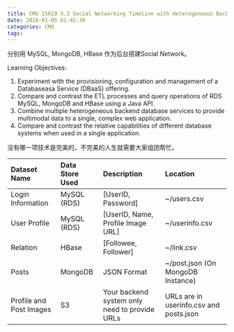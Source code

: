 ```yaml
---
title: CMU 15619 3.3 Social Networking Timeline with Heterogeneous Backends
date: 2018-01-05 01:45:39
categories: CMU
tags:
---
```



分别用 MySQL, MongoDB, HBase 作为后台搭建Social Network。

Learning Objectives:

1. Experiment with the provisioning, configuration and management of a Database­as­a­ Service (DBaaS) offering.
2. Compare and contrast the ETL processes and query operations of RDS MySQL, MongoDB and HBase using a Java API.
3. Combine multiple heterogeneous back­end database services to provide multi­modal data to a single, complex web application.
4. Compare and contrast the relative capabilities of different database systems when used in a single application.


没有哪一项技术是完美的，不完美的人生就需要大家组团帮忙。

|Dataset Name | Data Store Used | Description | Location |
|:------------|:----------------|:------------|:---------|
| Login Information | MySQL (RDS) | [UserID, Password] | ~/users.csv |
| User Profile | MySQL (RDS) | [UserID, Name, Profile Image URL] | ~/userinfo.csv |
| Relation | HBase | [Followee, Follower] | ~/link.csv |
| Posts | MongoDB | JSON Format|  ~/post.json (On MongoDB Instance) |
|Profile and Post Images| S3 | Your backend system only need to provide URLs | URLs are in userinfo.csv and posts.json|

